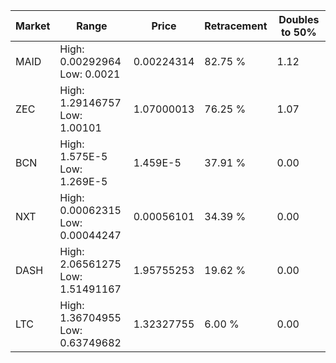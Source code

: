 | Market | Range | Price| Retracement | Doubles to 50% |
| --- | --- | --- | --- | --- |
| MAID | High: 0.00292964<br />Low: 0.0021 | 0.00224314 | 82.75 % | 1.12 |
| ZEC | High: 1.29146757<br />Low: 1.00101 | 1.07000013 | 76.25 % | 1.07 |
| BCN | High: 1.575E-5<br />Low: 1.269E-5 | 1.459E-5 | 37.91 % | 0.00 |
| NXT | High: 0.00062315<br />Low: 0.00044247 | 0.00056101 | 34.39 % | 0.00 |
| DASH | High: 2.06561275<br />Low: 1.51491167 | 1.95755253 | 19.62 % | 0.00 |
| LTC | High: 1.36704955<br />Low: 0.63749682 | 1.32327755 | 6.00 % | 0.00 |

